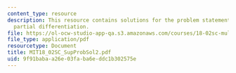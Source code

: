 ```yaml
---
content_type: resource
description: This resource contains solutions for the problem statements related to
  partial differentiation.
file: https://ol-ocw-studio-app-qa.s3.amazonaws.com/courses/18-02sc-multivariable-calculus-fall-2010/9f91babaa26e03faba6eddc1b302575e_MIT18_02SC_SupProbSol2.pdf
file_type: application/pdf
resourcetype: Document
title: MIT18_02SC_SupProbSol2.pdf
uid: 9f91baba-a26e-03fa-ba6e-ddc1b302575e
---
```

